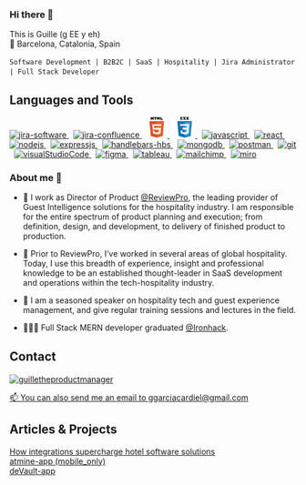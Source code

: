 ### Hi there 👋

This is Guille (g EE y eh)  
📍 Barcelona, Catalonia, Spain

``Software Development | B2B2C | SaaS | Hospitality | Jira Administrator | Full Stack Developer``

## Languages and Tools

<div>
  <p align="left">
    <a href="https://www.atlassian.com/software/jira" target="_blank" rel="noreferrer">
      <img
        src="https://img.icons8.com/color/512/jira.png"
        alt="jira-software"
        width="30"
      />
    </a>
    &nbsp;
    <a href="https://www.atlassian.com/software/confluence" target="_blank" rel="noreferrer">
      <img
        src="https://img.icons8.com/fluency/512/confluence.png"
        alt="jira-confluence"
        width="30"
      />
    </a>
    &nbsp;
    <a href="https://www.w3.org/html/" target="_blank" rel="noreferrer">
      <img
        src="https://raw.githubusercontent.com/devicons/devicon/master/icons/html5/html5-original-wordmark.svg"
        alt="html5"
        width="37"
      />
    </a>
    &nbsp;
    <a href="https://www.w3schools.com/css/" target="_blank" rel="noreferrer">
      <img
        src="https://raw.githubusercontent.com/devicons/devicon/master/icons/css3/css3-original-wordmark.svg"
        alt="css3"
        width="37"
      />
    </a>
    &nbsp;
    <a
      href="https://developer.mozilla.org/en-US/docs/Web/JavaScript"
      target="_blank"
      rel="noreferrer"
    >
      <img
        src="https://upload.wikimedia.org/wikipedia/commons/9/99/Unofficial_JavaScript_logo_2.svg"
        alt="javascript"
        width="30"
      />
    </a>
    &nbsp;
    <a href="https://reactjs.org/" target="_blank" rel="noreferrer">
      <img
        src="https://upload.wikimedia.org/wikipedia/commons/4/47/React.svg"
        alt="react"
        width="30"
      />
    </a>
    &nbsp;
    <a href="https://nodejs.org" target="_blank" rel="noreferrer">
      <img
        src="https://www.svgrepo.com/show/303266/nodejs-icon-logo.svg"
        alt="nodejs"
        width="30"
      />
    </a>
    &nbsp;
    <a href="https://expressjs.com" target="_blank" rel="noreferrer">
      <img
        src="https://img.icons8.com/officexs/512/express-js.png"
        alt="expressjs"
        width="30"
      />
    </a>
    &nbsp;
       <a href="https://handlebarsjs.com/" target="_blank" rel="noreferrer">
      <img
        src="https://img.icons8.com/office/512/handlebar-mustache.png"
        alt="handlebars-hbs"
        width="30"
      />
    </a>
    &nbsp;
    <a href="https://www.mongodb.com/" target="_blank" rel="noreferrer">
      <img
        src="https://cdn.worldvectorlogo.com/logos/mongodb-icon-1.svg"
        alt="mongodb"
        width="35"
      />
    </a>
    &nbsp;
    <a href="https://www.postman.com/" target="_blank" rel="noreferrer">
      <img
        src="https://www.svgrepo.com/show/354202/postman-icon.svg"
        alt="postman"
        width="32"
      />
    </a>
    &nbsp;
    <a href="https://git-scm.com/" target="_blank" rel="noreferrer">
      <img
        src="https://www.vectorlogo.zone/logos/git-scm/git-scm-icon.svg"
        alt="git"
        width="30"
      />
    </a>
    &nbsp;
    <a href="https://code.visualstudio.com/" target="_blank" rel="noreferrer">
      <img
        src="https://cdn.worldvectorlogo.com/logos/visual-studio-code-1.svg"
        alt="visualStudioCode"
        width="30"
      />
    </a>
    &nbsp;
    <a href="https://www.figma.com/" target="_blank" rel="noreferrer">
      <img
        src="https://www.vectorlogo.zone/logos/figma/figma-icon.svg"
        alt="figma"
        width="30"
      />
    </a>
     &nbsp;
    <a href="https://www.tableau.com/" target="_blank" rel="noreferrer">
      <img
        src="https://img.icons8.com/color/512/tableau-software.png"
        alt="tableau"
        width="30"
      />
    </a>
         &nbsp;
    <a href="https://www.mailchimp.com/" target="_blank" rel="noreferrer">
      <img
        src="https://img.icons8.com/external-tal-revivo-shadow-tal-revivo/512/external-mailchimp-is-a-marketing-automation-platform-and-an-email-marketing-service-logo-shadow-tal-revivo.png"
        alt="mailchimp"
        width="30"
      />
    </a>
     &nbsp;
    <a href="https://www.miro.com/" target="_blank" rel="noreferrer">
      <img
        src="https://www.freelogovectors.net/wp-content/uploads/2021/12/mirologo-freelogovectors.net_.png"
        alt="miro"
        width="30"
      />
    </a>
    
    
  </p>
</div>

### About me 🎯

- 🔭 I work as Director of Product <a href="https://reviewpro.shijigroup.com">@ReviewPro</a>, the leading provider of Guest Intelligence solutions for the hospitality industry. I am responsible for the entire spectrum of product planning and execution; from definition, design, and development, to delivery of finished product to production. 

- 🌱 Prior to ReviewPro, I’ve worked in several areas of global hospitality. Today, I use this breadth of experience, insight and professional knowledge to be an established thought-leader in SaaS development and operations within the tech-hospitality industry.

- 💬 I am a seasoned speaker on hospitality tech and guest experience management, and give regular training sessions and lectures in the field.

- 👨🏻‍💻 Full Stack MERN developer graduated <a href="https://www.ironhack.com/en">@Ironhack</a>.

## Contact

<p align="left">
  <a href="https://www.linkedin.com/in/guilletheproductmanager" target="blank"
    ><img
      align="center"
      src="https://raw.githubusercontent.com/rahuldkjain/github-profile-readme-generator/master/src/images/icons/Social/linked-in-alt.svg"
      alt="guilletheproductmanager"
      width="24"
    />


📫 You can also send me an email to ggarciacardiel@gmail.com

## Articles & Projects

<a href="https://insights.shijigroup.com/how-integrations-supercharge-hotel-software-solutions/">How integrations supercharge hotel software solutions</a><br>
<a href="https://atmine-app.netlify.app/">atmine-app (mobile_only)</a><br>
<a href="https://devault-app.fly.dev/">deVault-app</a>
    

